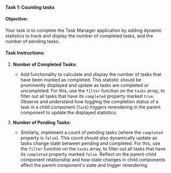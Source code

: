 #### Task 1: Counting tasks

#### Objective:

Your task is to complete the Task Manager application by adding dynamic statistics to track and display the number of completed tasks, and the number of pending tasks.

#### Task Instructions:

2. **Number of Completed Tasks:**

   - Add functionality to calculate and display the number of tasks that have been marked as completed. This statistic should be prominently displayed and update as tasks are completed or uncompleted. For this, use the `filter` function on the `tasks` array, to filter out all tasks that have its `completed` property marked `true`.
     Observe and understand how toggling the completion status of a task in a child component (`Task`) triggers rerendering in the parent component to update the displayed statistics.

3. **Number of Pending Tasks:**
   - Similarly, implement a count of pending tasks (where the `completed` property is `false`). This count should also dynamically update as tasks change state between pending and completed. For this, use the `filter` function on the `tasks` array, to filter out all tasks that have its `completed` property marked `false`.
     Reflect on the parent-child component relationship and how state changes in child components affect the parent component's state and trigger rerendering.
